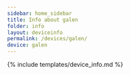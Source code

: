 ```yaml
---
sidebar: home_sidebar
title: Info about galen
folder: info
layout: deviceinfo
permalink: /devices/galen/
device: galen
---
```

{% include templates/device_info.md %}
